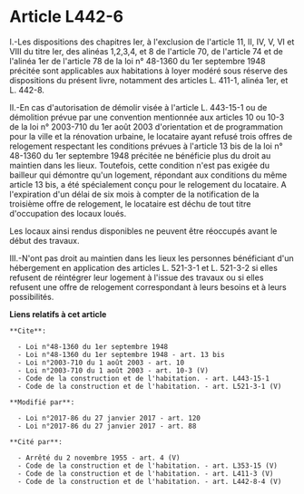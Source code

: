 # Article L442-6

I.-Les dispositions des chapitres Ier, à l'exclusion de l'article 11, II, IV, V, VI et VIII du titre Ier, des alinéas
1,2,3,4, et 8 de l'article 70, de l'article 74 et de l'alinéa 1er de l'article 78 de la loi n° 48-1360 du 1er septembre 1948
précitée sont applicables aux habitations à loyer modéré sous réserve des dispositions du présent livre, notamment des
articles L. 411-1, alinéa 1er, et L. 442-8. 

II.-En cas d'autorisation de démolir visée à l'article L. 443-15-1 ou de démolition prévue par une convention mentionnée aux
articles 10 ou 10-3 de la loi n° 2003-710 du 1er août 2003 d'orientation et de programmation pour la ville et la rénovation
urbaine, le locataire ayant refusé trois offres de relogement respectant les conditions prévues à l'article 13 bis de la loi
n° 48-1360 du 1er septembre 1948 précitée ne bénéficie plus du droit au maintien dans les lieux. Toutefois, cette condition
n'est pas exigée du bailleur qui démontre qu'un logement, répondant aux conditions du même article 13 bis, a été spécialement
conçu pour le relogement du locataire. A l'expiration d'un délai de six mois à compter de la notification de la troisième
offre de relogement, le locataire est déchu de tout titre d'occupation des locaux loués. 

Les locaux ainsi rendus disponibles ne peuvent être réoccupés avant le début des travaux. 

III.-N'ont pas droit au maintien dans les lieux les personnes bénéficiant d'un hébergement en application des articles L.
521-3-1 et L. 521-3-2 si elles refusent de réintégrer leur logement à l'issue des travaux ou si elles refusent une offre de
relogement correspondant à leurs besoins et à leurs possibilités.

**Liens relatifs à cet article**

	**Cite**:

	  - Loi n°48-1360 du 1er septembre 1948
	  - Loi n°48-1360 du 1er septembre 1948 - art. 13 bis
	  - Loi n°2003-710 du 1 août 2003 - art. 10
	  - Loi n°2003-710 du 1 août 2003 - art. 10-3 (V)
	  - Code de la construction et de l'habitation. - art. L443-15-1
	  - Code de la construction et de l'habitation. - art. L521-3-1 (V)

	**Modifié par**:

	  - Loi n°2017-86 du 27 janvier 2017 - art. 120
	  - Loi n°2017-86 du 27 janvier 2017 - art. 88

	**Cité par**:

	  - Arrêté du 2 novembre 1955 - art. 4 (V)
	  - Code de la construction et de l'habitation. - art. L353-15 (V)
	  - Code de la construction et de l'habitation. - art. L411-3 (V)
	  - Code de la construction et de l'habitation. - art. L442-8-4 (V)
